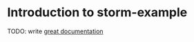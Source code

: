 # Introduction to storm-example

TODO: write [great documentation](http://jacobian.org/writing/what-to-write/)
